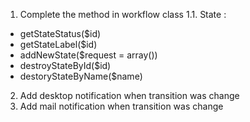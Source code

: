 1. Complete the method in workflow class
  1.1. State :
  - getStateStatus($id)
  - getStateLabel($id)
  - addNewState($request = array())
  - destroyStateById($id)
  - destoryStateByName($name)
2. Add desktop notification when transition was change
3. Add mail notification when transition was change

